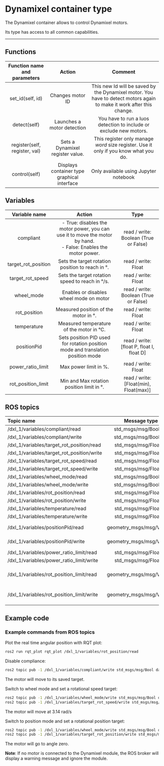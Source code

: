 # Dynamixel container type

The Dynamixel container allows to control Dynamixel motors.

Its type has access to all common capabilities.

----

## Functions

| **Function name and parameters** | **Action** | **Comment** |
|:---:|:---:|:---:|
| set_id(self, id) | Changes motor ID | This new Id will be saved by the Dynamixel motor. You have to detect motors again to make it work after this change. |
| detect(self) | Launches a motor detection | You have to run a luos detection to include or exclude new motors. |
| register(self, register, val) | Sets a Dynamixel register value. | This register only manage *word* size register. Use it only if you know what you do. |
| control(self) | Displays container type graphical interface | Only available using Jupyter notebook |

## Variables

| **Variable name** | **Action** | **Type** |
|:---:|:---:|:---:|
| compliant | - True: disables the motor power, you can use it to move the motor by hand.<br/> - False: Enables the motor power. | read / write: Boolean (True or False) |
| target_rot_position | Sets the target rotation position to reach in °. | read / write: Float |
| target_rot_speed | Sets the target rotation speed to reach in °/s. | read / write: Float |
| wheel_mode | Enables or disables wheel mode on motor | read / write: Boolean (True or False) |
| rot_position | Measured position of the motor in °. | read / write: Float |
| temperature | Measured temperature of the motor in °C. | read / write: Float |
| positionPid | Sets position PID used for rotation position mode and translation position mode | read / write: \[float P, float I, float D\] |
| power_ratio_limit | Max power limit in %. | read / write: Float |
| rot_position_limit | Min and Max rotation position limit in °. | read / write: \[Float(min), Float(max)\] |

## ROS topics
| **Topic name** | **Message type** | **Comment** |
|:----|:---:|:---:|
| /dxl_1/variables/compliant/read | std_msgs/msg/Boolean |
| /dxl_1/variables/compliant/write | std_msgs/msg/Boolean |
| /dxl_1/variables/target_rot_position/read | std_msgs/msg/Float32 |
| /dxl_1/variables/target_rot_position/write | std_msgs/msg/Float32 |
| /dxl_1/variables/target_rot_speed/read | std_msgs/msg/Float32 |
| /dxl_1/variables/target_rot_speed/write | std_msgs/msg/Float32 |
| /dxl_1/variables/wheel_mode/read | std_msgs/msg/Boolean |
| /dxl_1/variables/wheel_mode/write | std_msgs/msg/Boolean |
| /dxl_1/variables/rot_position/read | std_msgs/msg/Float32 |
| /dxl_1/variables/rot_position/write | std_msgs/msg/Float32 |
| /dxl_1/variables/temperature/read | std_msgs/msg/Float32 |
| /dxl_1/variables/temperature/write | std_msgs/msg/Float32 |
| /dxl_1/variables/positionPid/read | geometry_msgs/msg/Vector3 | (x=P, y=I, z=D)
| /dxl_1/variables/positionPid/write | geometry_msgs/msg/Vector3 | (x=P, y=I, z=D)
| /dxl_1/variables/power_ratio_limit/read | std_msgs/msg/Float32 |
| /dxl_1/variables/power_ratio_limit/write | std_msgs/msg/Float32 |
| /dxl_1/variables/rot_position_limit/read | geometry_msgs/msg/Vector3 | (x=min, y=max, z=<unused>)
| /dxl_1/variables/rot_position_limit/write | geometry_msgs/msg/Vector3 | (x=min, y=max, z=<unused>)

## Example code
### Example commands from ROS topics

Plot the real time angular position with RQT plot:
```bash
ros2 run rqt_plot rqt_plot /dxl_1/variables/rot_position/read
```

Disable compliance:
```bash
ros2 topic pub -1 /dxl_1/variables/compliant/write std_msgs/msg/Bool data:\ false\
```
The motor will move to its saved target.

Switch to wheel mode and set a rotational speed target:
```bash
ros2 topic pub -1 /dxl_1/variables/wheel_mode/write std_msgs/msg/Bool data:\ true\ 
ros2 topic pub -1 /dxl_1/variables/target_rot_speed/write std_msgs/msg/Float32 data:\ 3.14\ 
```
The motor will move at 3.14 rad/s

Switch to position mode and set a rotational position target:
```bash
ros2 topic pub -1 /dxl_1/variables/wheel_mode/write std_msgs/msg/Bool data:\ false\ 
ros2 topic pub -1 /dxl_1/variables/target_rot_position/write std_msgs/msg/Float32 data:\ 0.0\ 
```
The motor will go to angle zero. 

**Note**: If no motor is connected to the Dynamixel module, the ROS broker will display a warning message and ignore the module.
